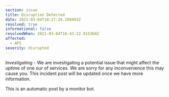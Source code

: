 ```yaml
---
section: issue
title: Disruption Detected
date: 2021-03-04T18:27:29.298493Z
resolved: true
informational: false
resolvedWhen: 2021-03-04T16:43:22.915368Z
affected:
  - API
severity: disrupted
---
```

*Investigating* - We are investigating a potential issue that might affect the uptime of one our of services. We are sorry for any inconvenience this may cause you. This incident post will be updated once we have more information.

This is an automatic post by a monitor bot.
        